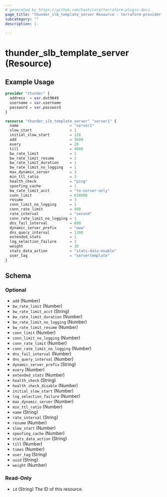 ```yaml
---
# generated by https://github.com/hashicorp/terraform-plugin-docs
page_title: "thunder_slb_template_server Resource - terraform-provider-thunder"
subcategory: ""
description: |-
  
---
```


# thunder_slb_template_server (Resource)



## Example Usage

```terraform
provider "thunder" {
  address  = var.dut9049
  username = var.username
  password = var.password
}

resource "thunder_slb_template_server" "server1" {
  name                       = "server1"
  slow_start                 = 1
  initial_slow_start         = 128
  add                        = 3600
  every                      = 20
  till                       = 4000
  bw_rate_limit              = 2
  bw_rate_limit_resume       = 2
  bw_rate_limit_duration     = 1
  bw_rate_limit_no_logging   = 1
  max_dynamic_server         = 3
  min_ttl_ratio              = 3
  health_check               = "ping"
  spoofing_cache             = 1
  bw_rate_limit_acct         = "to-server-only"
  conn_limit                 = 630000
  resume                     = 3
  conn_limit_no_logging      = 1
  conn_rate_limit            = 500
  rate_interval              = "second"
  conn_rate_limit_no_logging = 1
  dns_fail_interval          = 600
  dynamic_server_prefix      = "www"
  dns_query_interval         = 1300
  extended_stats             = 1
  log_selection_failure      = 1
  weight                     = 30
  stats_data_action          = "stats-data-enable"
  user_tag                   = "servertemplate"
}
```

<!-- schema generated by tfplugindocs -->
## Schema

### Optional

- `add` (Number)
- `bw_rate_limit` (Number)
- `bw_rate_limit_acct` (String)
- `bw_rate_limit_duration` (Number)
- `bw_rate_limit_no_logging` (Number)
- `bw_rate_limit_resume` (Number)
- `conn_limit` (Number)
- `conn_limit_no_logging` (Number)
- `conn_rate_limit` (Number)
- `conn_rate_limit_no_logging` (Number)
- `dns_fail_interval` (Number)
- `dns_query_interval` (Number)
- `dynamic_server_prefix` (String)
- `every` (Number)
- `extended_stats` (Number)
- `health_check` (String)
- `health_check_disable` (Number)
- `initial_slow_start` (Number)
- `log_selection_failure` (Number)
- `max_dynamic_server` (Number)
- `min_ttl_ratio` (Number)
- `name` (String)
- `rate_interval` (String)
- `resume` (Number)
- `slow_start` (Number)
- `spoofing_cache` (Number)
- `stats_data_action` (String)
- `till` (Number)
- `times` (Number)
- `user_tag` (String)
- `uuid` (String)
- `weight` (Number)

### Read-Only

- `id` (String) The ID of this resource.


